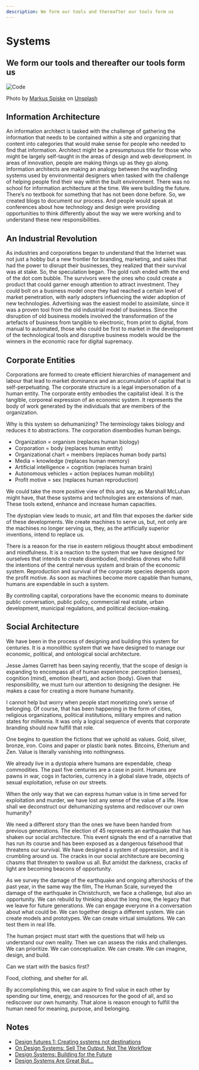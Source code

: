 ```yaml
---
description: We form our tools and thereafter our tools form us
---
```


# Systems

## We form our tools and thereafter our tools form us

![Code](https://source.unsplash.com/8OyKWQgBsKQ/1280x720)

Photo by [Markus Spiske](https://unsplash.com/photos/8OyKWQgBsKQ) on [Unsplash](https://unsplash.com/)

## Information Architecture

An information architect is tasked with the challenge of gathering the information that needs to be contained within a site and organizing that content into categories that would make sense for people who needed to find that information. Architect might be a presumptuous title for those who might be largely self-taught in the areas of design and web development. In areas of innovation, people are making things up as they go along. Information architects are making an analogy between the wayfinding systems used by environmental designers when tasked with the challenge of helping people find their way within the built environment. There was no school for information architecture at the time. We were building the future. There’s no textbook for something that has not been done before. So, we created blogs to document our process. And people would speak at conferences about how technology and design were providing opportunities to think differently about the way we were working and to understand these new responsibilities.

## An Industrial Revolution

As industries and corporations began to understand that the Internet was not just a hobby but a new frontier for branding, marketing, and sales that had the power to disrupt their businesses, they realized that their survival was at stake. So, the speculation began. The gold rush ended with the end of the dot com bubble. The survivors were the ones who could create a product that could garner enough attention to attract investment. They could bolt on a business model once they had reached a certain level of market penetration, with early adopters influencing the wider adoption of new technologies. Advertising was the easiest model to assimilate, since it was a proven tool from the old industrial model of business. Since the disruption of old business models involved the transformation of the artefacts of business from tangible to electronic, from print to digital, from manual to automated, those who could be first to market in the development of the technological tools and disruptive business models would be the winners in the economic race for digital supremacy.

## Corporate Entities

Corporations are formed to create efficient hierarchies of management and labour that lead to market dominance and an accumulation of capital that is self-perpetuating. The corporate structure is a legal impersonation of a human entity. The corporate entity embodies the capitalist ideal. It is the tangible, corporeal expression of an economic system. It represents the body of work generated by the individuals that are members of the organization.

Why is this system so dehumanizing? The terminology takes biology and reduces it to abstractions. The corporation disembodies human beings.

- Organization = organism (replaces human biology)
- Corporation = body (replaces human entity)
- Organizational chart = members (replaces human body parts)
- Media = knowledge (replaces human memory)
- Artificial intelligence = cognition (replaces human brain)
- Autonomous vehicles = action (replaces human mobility)
- Profit motive = sex (replaces human reproduction)

We could take the more positive view of this and say, as Marshall McLuhan might have, that these systems and technologies are extensions of man. These tools extend, enhance and increase human capacities.

The dystopian view leads to music, art and film that exposes the darker side of these developments. We create machines to serve us, but, not only are the machines no longer serving us, they, as the artificially superior inventions, intend to replace us.

There is a reason for the rise in eastern religious thought about embodiment and mindfulness. It is a reaction to the system that we have designed for ourselves that intends to create disembodied, mindless drones who fulfill the intentions of the central nervous system and brain of the economic system. Reproduction and survival of the corporate species depends upon the profit motive. As soon as machines become more capable than humans, humans are expendable in such a system.

By controlling capital, corporations have the economic means to dominate public conversation, public policy, commercial real estate, urban development, municipal regulations, and political decision-making.

## Social Architecture

We have been in the process of designing and building this system for centuries. It is a monolithic system that we have designed to manage our economic, political, and ontological social architecture.

Jesse James Garrett has been saying recently, that the scope of design is expanding to encompass all of human experience: perception (senses), cognition (mind), emotion (heart), and action (body). Given that responsibility, we must turn our attention to designing the designer. He makes a case for creating a more humane humanity.

I cannot help but worry when people start monetizing one’s sense of belonging. Of course, that has been happening in the form of cities, religious organizations, political institutions, military empires and nation states for millennia. It was only a logical sequence of events that corporate branding should now fulfill that role.

One begins to question the fictions that we uphold as values. Gold, silver, bronze, iron. Coins and paper or plastic bank notes. Bitcoins, Etherium and Zen. Value is literally vanishing into nothingness.

We already live in a dystopia where humans are expendable, cheap commodities. The past five centuries are a case in point. Humans are pawns in war, cogs in factories, currency in a global slave trade, objects of sexual exploitation, refuse on our streets.

When the only way that we can express human value is in time served for exploitation and murder, we have lost any sense of the value of a life. How shall we deconstruct our dehumanizing systems and rediscover our own humanity?

We need a different story than the ones we have been handed from previous generations. The election of 45 represents an earthquake that has shaken our social architecture. This event signals the end of a narrative that has run its course and has been exposed as a dangerous falsehood that threatens our survival. We have designed a system of oppression, and it is crumbling around us. The cracks in our social architecture are becoming chasms that threaten to swallow us all. But amidst the darkness, cracks of light are becoming beacons of opportunity.

As we survey the damage of the earthquake and ongoing aftershocks of the past year, in the same way the film, The Human Scale, surveyed the damage of the earthquake in Christchurch, we face a challenge, but also an opportunity. We can rebuild by thinking about the long now, the legacy that we leave for future generations. We can engage everyone in a conversation about what could be. We can together design a different system. We can create models and prototypes. We can create virtual simulations. We can test them in real life.

The human project must start with the questions that will help us understand our own reality. Then we can assess the risks and challenges. We can prioritize. We can conceptualize. We can create. We can imagine, design, and build.

Can we start with the basics first?

Food, clothing, and shelter for all.

By accomplishing this, we can aspire to find value in each other by spending our time, energy, and resources for the good of all, and so rediscover our own humanity. That alone is reason enough to fulfill the human need for meaning, purpose, and belonging.

## Notes

- [Design futures 1: Creating systems not destinations](https://blog.intercom.com/design-futures-1-creating-systems-not-products/)
- [On Design Systems: Sell The Output, Not The Workflow](https://www.smashingmagazine.com/2016/05/design-systems-responsive-design-sell-output-not-workflow/)
- [Design Systems: Building for the Future](https://css-tricks.com/design-systems-building-future/)
- [Design Systems Are Great But…](https://seesparkbox.com/foundry/design_systems_are_great_but)
